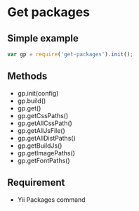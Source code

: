 # Get packages

## Simple example
```javascript
var gp = require('get-packages').init();
```

## Methods
* gp.init(config)
* gp.build()
* gp.get()
* gp.getCssPaths()
* gp.getAllCssPath()
* gp.getAllJsFile()
* gp.getAllDistPaths()
* gp.getBuildJs()
* gp.getImagePaths()
* gp.getFontPaths()

## Requirement
* Yii Packages command
